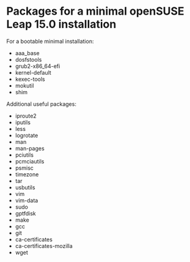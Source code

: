 # Packages for a minimal openSUSE Leap 15.0 installation

For a bootable minimal installation:

- aaa_base
- dosfstools
- grub2-x86_64-efi
- kernel-default
- kexec-tools
- mokutil
- shim

Additional useful packages:

- iproute2
- iputils
- less
- logrotate
- man
- man-pages
- pciutils
- pcmciautils
- psmisc
- timezone
- tar
- usbutils
- vim
- vim-data
- sudo
- gptfdisk
- make
- gcc
- git
- ca-certificates
- ca-certificates-mozilla
- wget
